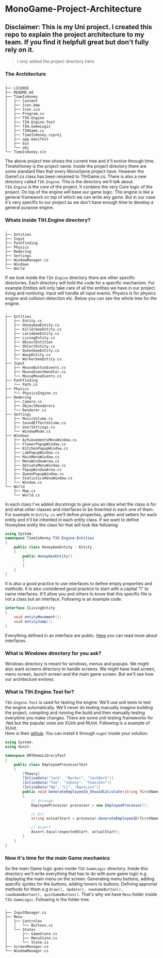 # MonoGame-Project-Architecture

## Disclaimer: This is my Uni project. I created this repo to explain the project architecture to my team. If you find it helpfull great but don't fully rely on it.

> I only added the project directory here.

### The Architecture
```
.
├── LICENSE
├── README.md
├── TimeIsHoney
│   ├── Content
│   ├── Icon.bmp
│   ├── Icon.ico
│   ├── Program.cs
│   ├── TIH.Engine
│   ├── TIH.Engine.Test
│   ├── TIH.GameLogic
│   ├── TIHGame.cs
│   ├── TimeIsHoney.csproj
│   ├── app.manifest
│   ├── bin
│   └── obj
└── TimeIsHoney.sln
```
The above project tree shows the current tree and it'll evolve through time. TimeIsHoney is the project name. Inside the project directory there are some standard files that every MonoGame project have. However the Game1.cs class has been renamed to TIHGame.cs. There is also a new directory called `TIH.Engine`. This is the directory we'll talk about.<br />
`TIH.Engine` is the core of the project. It contains the very Core logic of the project. On top of the engine will base our game logic. The engine is like a general framework on top of which we can write any game. But in our case it's very specific to our project as we don't have enough time to develop a general purpose engine.

### Whats inside TIH.Engine directory?
```
.
├── Entities
├── Input
├── Pathfinding
├── Physics
├── Redering
├── Settings
├── WindowManager.cs
├── Windows
└── World
```
If we look inside the `TIH.Engine` directory there are other specific directories. Each directory will hold the code for a specific mechanism. For example Entities will only take care of all the entities we have in our project living and nonliving. Input will handle all input events. Physics is for physics engine and collision detection etc. Below you can see the whole tree for the engine.
```
.
├── Entities
│   ├── Entity.cs
│   ├── HoneybeeEntity.cs
│   ├── KillerbeeEntity.cs
│   ├── LarvabeeEntity.cs
│   ├── LivingEntity.cs
│   ├── ObjectEntities
│   ├── ObjectEntity.cs
│   ├── QueenbeeEntity.cs
│   ├── WaspEntity.cs
│   └── WorkerbeeEntity.cs
├── Input
│   ├── MouseButtonEvents.cs
│   ├── MouseEventHandler.cs
│   └── MouseMoveEvents.cs
├── Pathfinding
│   └── Path.cs
├── Physics
│   └── PhysicsEngine.cs
├── Redering
│   ├── Camera.cs
│   ├── ObjectRenderers
│   └── Renderer.cs
├── Settings
│   ├── MusicVolume.cs
│   ├── SoundEffectVolume.cs
│   ├── UserSettings.cs
│   └── WindowMode.cs
├── Windows
│   ├── AchievementsMenuWindow.cs
│   ├── FlowerPopupWindow.cs
│   ├── KitchenPopupWindow.cs
│   ├── LabPopupWindow.cs
│   ├── MainMenuWindow.cs
│   ├── MenuWindowArea.cs
│   ├── OptionsMenuWindow.cs
│   ├── PopupWindowArea.cs
│   ├── QueenPopupWindow.cs
│   ├── StatisticsMenuWindow.cs
│   └── Window.cs
└── World
    ├── Map.cs
    └── World.cs
```
In each class I've added docstrings to give you an idea what the class is for and what other classes and interfaces to be ihnerited in each one of them. For example in `Entity.cs` we'll define properties, getter and setters for each entity and it'll be inherited in each entity class. If we want to define Honeybee entity the class for that will look like following:
```csharp
using System;
namespace TimeIsHoney.TIH.Engine.Entities
{
    public class HoneybeeEntity : Entity
    {
        public HoneybeeEntity()
        {
        }
    }
}
```
It is also a good practice to use interfaces to define empty properties and methods. It is also considered good practice to start with a capital "I" to name interfaces. It'll allow you and others to know that this specific file is not a class but an interface. Following is an example code:
```csharp
interface ILivingEntity
{
    void entityMovement();
    void entityJump();
}
```
Everything defined in an interface are public. [Here](https://www.w3schools.com/cs/cs_interface.asp) you can read more about interfaces.<br/>
### What is Windows directory for you ask?
Windows directory is meant for windows, menus and popups. We might also want screens directory to handle screens. We might have load screen, menu screen, launch screen and the main game screen. But we'll see how our architecture evolves.

### What is TIH.Engine.Test for?
`TIH.Engine.Test` is used for testing the engine. We'll use unit tests to test the engine automatically. We'll never do testing manually imagine building the project, compiling and running the build and then manually testing everytime you make changes. There are some unit testing frameworks for .Net but the popular ones are XUnit and NUnit. Following is a example of XUnit.<br/>
Here is their [github](https://github.com/xunit/xunit). You can install it through `nuget` inside your solution.
```csharp
using System;
using Xunit;

namespace DRYDemoLibraryTest
{
    public class EmployeeProcessorTest
    {
        [Theory]
        [InlineData("Jack", "Barker", "JackBark")]
        [InlineData("Tom", "Johnny", "TomxJohn")]
        [InlineData("Ng", "Li", "NgxxLixx")]
        public void GenerateEmployeeId_ShouldCalculate(string firstName, string lastName, string expectedStart)
        {
            // Arrange
            EmployeeProcessor processor = new EmployeeProcessor();

            // Act
            string actualStart = processor.GenerateEmployeeID(firstName, lastName).Substring(0, expectedStart.Length);

            // Assert
            Assert.Equal(expectedStart, actualStart);
        }
    }
}
```

### Now it's time for the main Game mechanics
So the main Game logic goes inside `TIH.GameLogic` directory. Inside this directory we'll write everything that has to do with pure game logic e.g displaying the main menu on the screen. Generating menu buttons, adding specific sprites for the buttons, adding hovers to buttons. Defining approriat methods for them e.g `Draw(), Update(), newGameButton(), loadGameButton(), quitGameButton()`. That's why we have `Menu` folder inside `TIH.GameLogic`. Following is the folder tree.
```
.
├── InputManager.cs
├── Menu
│   ├── Controles
│   │   └── Buttons.cs
│   └── States
│       ├── GameState.cs
│       ├── MenuState.cs
│       └── State.cs
├── ScreenManager.cs
└── WindowManager.cs
```
